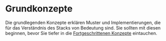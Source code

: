 # Grundkonzepte

Die grundlegenden Konzepte erklären Muster und Implementierungen, die für das Verständnis des Stacks von Bedeutung sind. Sie sollten mit diesen beginnen, bevor Sie tiefer in die [Fortgeschrittenen Konzepte](../advanced-concepts/README.md) eintauchen.
